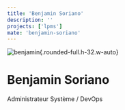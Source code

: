 ```yaml
---
title: 'Benjamin Soriano'
description: ''
projects: ['lpms']
mate: 'benjamin-soriano'
---
```


![benjamin](/assets/images/team/benjamin-soriano/profile.jpeg){.rounded-full.h-32.w-auto}
# Benjamin Soriano

Administrateur Système / DevOps

<!-- [henri-delozanne.com]('https://www.henri-delozanne.com'){.rounded-full.h-32.w-auto} -->